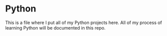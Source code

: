 # Python

This is a file where I put all of my Python projects here.
All of my process of learning Python will be documented in this repo.
